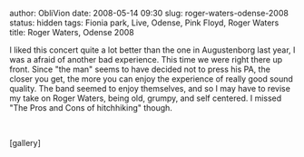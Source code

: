 author: ObliVion
date: 2008-05-14 09:30
slug: roger-waters-odense-2008
status: hidden
tags: Fionia park, Live, Odense, Pink Floyd, Roger Waters
title: Roger Waters, Odense 2008


I liked this concert quite a lot better than the one in Augustenborg
last year, I was a afraid of another bad experience. This time we were
right there up front. Since "the man" seems to have decided not to press
his PA, the closer you get, the more you can enjoy the experience of
really good sound quality. The band seemed to enjoy themselves, and so I
may have to revise my take on Roger Waters, being old, grumpy, and self
centered. I missed "The Pros and Cons of hitchhiking" though.

 

[gallery]
